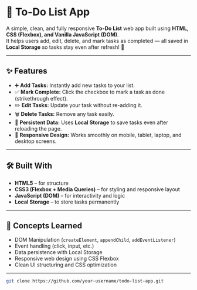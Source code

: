 # 📝 To-Do List App

A simple, clean, and fully responsive **To-Do List** web app built using **HTML, CSS (Flexbox), and Vanilla JavaScript (DOM)**.  
It helps users add, edit, delete, and mark tasks as completed — all saved in **Local Storage** so tasks stay even after refresh! 🌈

---

## ✨ Features

- ➕ **Add Tasks:** Instantly add new tasks to your list.  
- ✅ **Mark Complete:** Click the checkbox to mark a task as done (strikethrough effect).  
- ✏️ **Edit Tasks:** Update your task without re-adding it.  
- 🗑️ **Delete Tasks:** Remove any task easily.  
- 💾 **Persistent Data:** Uses **Local Storage** to save tasks even after reloading the page.  
- 📱 **Responsive Design:** Works smoothly on mobile, tablet, laptop, and desktop screens.

---

## 🛠️ Built With

- **HTML5** – for structure  
- **CSS3 (Flexbox + Media Queries)** – for styling and responsive layout  
- **JavaScript (DOM)** – for interactivity and logic  
- **Local Storage** – to store tasks permanently  

---

## 🧠 Concepts Learned

- DOM Manipulation (`createElement`, `appendChild`, `addEventListener`)  
- Event handling (click, input, etc.)  
- Data persistence with Local Storage  
- Responsive web design using CSS Flexbox  
- Clean UI structuring and CSS optimization  

---

   ```bash
   git clone https://github.com/your-username/todo-list-app.git
